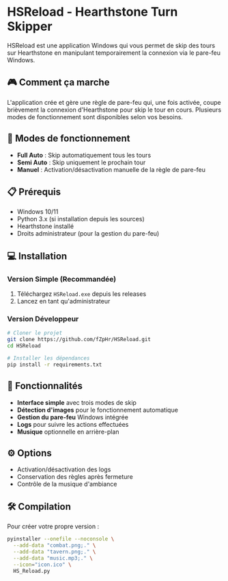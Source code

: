 # HSReload - Hearthstone Turn Skipper

HSReload est une application Windows qui vous permet de skip des tours sur Hearthstone en manipulant temporairement la connexion via le pare-feu Windows.

## 🎮 Comment ça marche

L'application crée et gère une règle de pare-feu qui, une fois activée, coupe brièvement la connexion d'Hearthstone pour skip le tour en cours. Plusieurs modes de fonctionnement sont disponibles selon vos besoins.

## 🚀 Modes de fonctionnement

- **Full Auto** : Skip automatiquement tous les tours
- **Semi Auto** : Skip uniquement le prochain tour
- **Manuel** : Activation/désactivation manuelle de la règle de pare-feu

## 📋 Prérequis

- Windows 10/11
- Python 3.x (si installation depuis les sources)
- Hearthstone installé
- Droits administrateur (pour la gestion du pare-feu)

## 💻 Installation

### Version Simple (Recommandée)
1. Téléchargez `HSReload.exe` depuis les releases
2. Lancez en tant qu'administrateur

### Version Développeur
```bash
# Cloner le projet
git clone https://github.com/fZpHr/HSReload.git
cd HSReload

# Installer les dépendances
pip install -r requirements.txt
```

## 🎯 Fonctionnalités

- **Interface simple** avec trois modes de skip
- **Détection d'images** pour le fonctionnement automatique
- **Gestion du pare-feu** Windows intégrée
- **Logs** pour suivre les actions effectuées
- **Musique** optionnelle en arrière-plan

## ⚙️ Options

- Activation/désactivation des logs
- Conservation des règles après fermeture
- Contrôle de la musique d'ambiance

## 🛠️ Compilation

Pour créer votre propre version :
```bash
pyinstaller --onefile --noconsole \
  --add-data "combat.png;." \
  --add-data "tavern.png;." \
  --add-data "music.mp3;." \
  --icon="icon.ico" \
  HS_Reload.py
```
